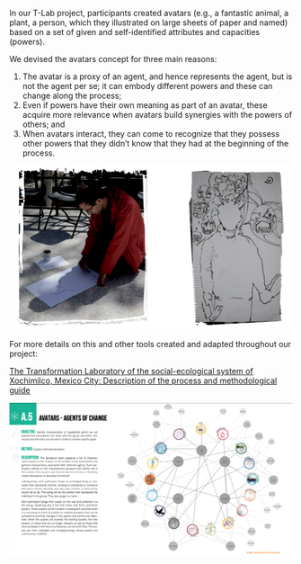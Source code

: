 

In our T-Lab project, participants created avatars (e.g., a fantastic animal, a plant, a person, which they illustrated on large sheets of paper and named) based on a set of given and self-identified attributes and capacities (powers).

We devised the avatars concept for three main reasons: 
1. The avatar is a proxy of an agent, and hence represents the agent, but is not the agent per se; it can embody different powers and these can change along the process; 
2. Even if powers have their own meaning as part of an avatar, these acquire more relevance when avatars build synergies with the powers of others; and 
3. When avatars interact, they can come to recognize that they possess other powers that they didn’t know that they had at the beginning of the process.

<img src="Avatars.png">


For more details on this and other tools created and adapted throughout our project:

[The Transformation Laboratory of the social-ecological system of Xochimilco, Mexico City: Description of the process and methodological guide](https://steps-centre.org/wp-content/uploads/2019/09/Guide-T-Lab-Xochi-screen-version-English-NA-Hub.pdf)

<img src="Avatars 2.png">
